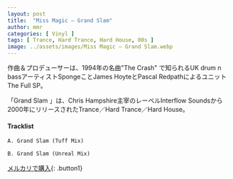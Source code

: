 ```yaml
---
layout: post
title:  "Miss Magic – Grand Slam"
author: mmr
categories: [ Vinyl ]
tags: [ Trance, Hard Trance, Hard House, 00s ]
image: ../assets/images/Miss Magic – Grand Slam.webp
---
```


作曲＆プロデューサーは、1994年の名曲"The Crash" で知られるUK drum n bassアーティストSpongeことJames HoyteとPascal RedpathによるユニットThe Full SP。

「Grand Slam 」は、Chris Hampshire主宰のレーベルInterflow Soundsから2000年にリリースされたTrance／Hard Trance／Hard House。

#### Tracklist
```md
A. Grand Slam (Tuff Mix)

B. Grand Slam (Unreal Mix)
```

[メルカリで購入](https://jp.mercari.com/item/m70013866397?afid=6142608987){: .button1}
